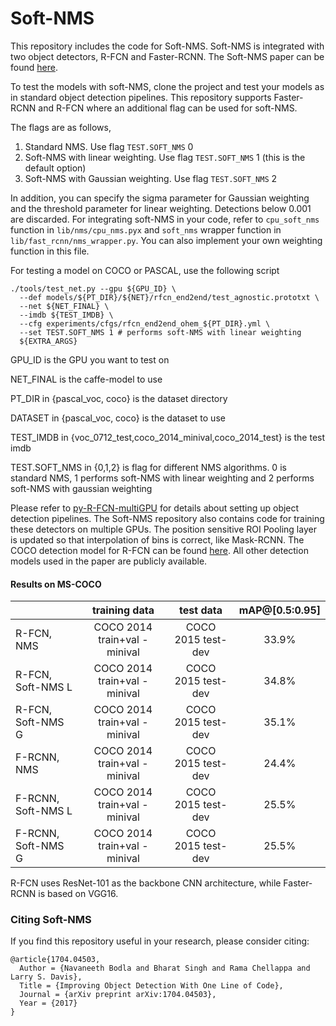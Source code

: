# Soft-NMS

This repository includes the code for Soft-NMS. Soft-NMS is integrated with two object detectors, R-FCN and Faster-RCNN. The Soft-NMS paper can be found [here](https://arxiv.org/pdf/1704.04503.pdf).

To test the models with soft-NMS, clone the project and test your models as in standard object detection pipelines. This repository supports Faster-RCNN and R-FCN where an additional flag can be used for soft-NMS.

The flags are as follows,
1) Standard NMS. Use flag `TEST.SOFT_NMS` 0
2) Soft-NMS with linear weighting. Use flag `TEST.SOFT_NMS` 1 (this is the default option) 
3) Soft-NMS with Gaussian weighting. Use flag `TEST.SOFT_NMS` 2

In addition, you can specify the sigma parameter for Gaussian weighting and the threshold parameter for linear weighting. Detections below 0.001 are discarded. For integrating soft-NMS in your code, refer to `cpu_soft_nms` function in `lib/nms/cpu_nms.pyx` and `soft_nms` wrapper function in `lib/fast_rcnn/nms_wrapper.py`. You can also implement your own weighting function in this file.

For testing a model on COCO or PASCAL, use the following script

```
./tools/test_net.py --gpu ${GPU_ID} \
  --def models/${PT_DIR}/${NET}/rfcn_end2end/test_agnostic.prototxt \
  --net ${NET_FINAL} \
  --imdb ${TEST_IMDB} \
  --cfg experiments/cfgs/rfcn_end2end_ohem_${PT_DIR}.yml \
  --set TEST.SOFT_NMS 1 # performs soft-NMS with linear weighting
  ${EXTRA_ARGS}
```

GPU_ID is the GPU you want to test on

NET_FINAL is the caffe-model to use

PT_DIR in {pascal_voc, coco} is the dataset directory

DATASET in {pascal_voc, coco} is the dataset to use

TEST_IMDB in {voc_0712_test,coco_2014_minival,coco_2014_test} is the test imdb

TEST.SOFT_NMS in {0,1,2} is flag for different NMS algorithms. 0 is standard NMS, 1 performs soft-NMS with linear weighting and 2 performs soft-NMS with gaussian weighting

Please refer to [py-R-FCN-multiGPU](https://github.com/bharatsingh430/py-R-FCN-multiGPU/) for details about setting up object detection pipelines.
The Soft-NMS repository also contains code for training these detectors on multiple GPUs. The position sensitive ROI Pooling layer is updated so that interpolation of bins is correct, like Mask-RCNN. The COCO detection model for R-FCN can be found [here](https://drive.google.com/open?id=0B6T5quL13CdHX04xN1ZQX2IyMms). All other detection models used in the paper are publicly available.

#### Results on MS-COCO

|                   | training data       | test data          | mAP@[0.5:0.95]   | 
|-------------------|:-------------------:|:-----------------------------:|:-----:|
|R-FCN,       NMS   | COCO 2014 train+val -minival | COCO 2015 test-dev    | 33.9% |
|R-FCN,  Soft-NMS L | COCO 2014 train+val -minival | COCO 2015 test-dev    | 34.8% |
|R-FCN,  Soft-NMS G | COCO 2014 train+val -minival | COCO 2015 test-dev    | 35.1% |
|F-RCNN, NMS        | COCO 2014 train+val -minival | COCO 2015 test-dev    | 24.4% |
|F-RCNN, Soft-NMS L | COCO 2014 train+val -minival | COCO 2015 test-dev    | 25.5% |
|F-RCNN, Soft-NMS G | COCO 2014 train+val -minival | COCO 2015 test-dev    | 25.5% |

R-FCN uses ResNet-101 as the backbone CNN architecture, while Faster-RCNN is based on VGG16.

### Citing Soft-NMS

If you find this repository useful in your research, please consider citing:

    @article{1704.04503,
      Author = {Navaneeth Bodla and Bharat Singh and Rama Chellappa and Larry S. Davis},
      Title = {Improving Object Detection With One Line of Code},
      Journal = {arXiv preprint arXiv:1704.04503},
      Year = {2017}
    }
